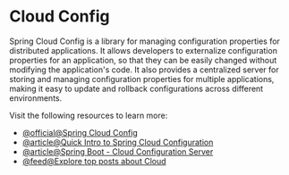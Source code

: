 # Cloud Config

Spring Cloud Config is a library for managing configuration properties for distributed applications. It allows developers to externalize configuration properties for an application, so that they can be easily changed without modifying the application's code. It also provides a centralized server for storing and managing configuration properties for multiple applications, making it easy to update and rollback configurations across different environments.

Visit the following resources to learn more:

- [@official@Spring Cloud Config](https://spring.io/projects/spring-cloud-config)
- [@article@Quick Intro to Spring Cloud Configuration](https://www.baeldung.com/spring-cloud-configuration)
- [@article@Spring Boot - Cloud Configuration Server](https://www.tutorialspoint.com/spring_boot/spring_boot_cloud_configuration_server.htm)
- [@feed@Explore top posts about Cloud](https://app.daily.dev/tags/cloud?ref=roadmapsh)
